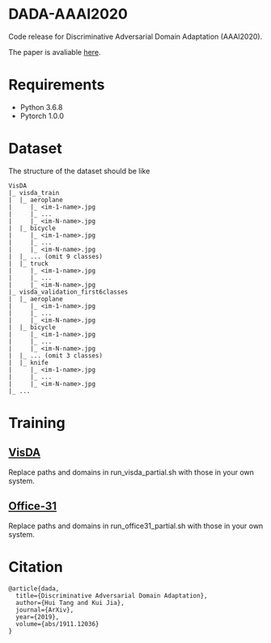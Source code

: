 # DADA-AAAI2020
Code release for Discriminative Adversarial Domain Adaptation (AAAI2020).

The paper is avaliable [here](https://arxiv.org/abs/1911.12036).

# Requirements
- Python 3.6.8
- Pytorch 1.0.0

# Dataset
The structure of the dataset should be like
```
VisDA
|_ visda_train
|  |_ aeroplane
|     |_ <im-1-name>.jpg
|     |_ ...
|     |_ <im-N-name>.jpg
|  |_ bicycle
|     |_ <im-1-name>.jpg
|     |_ ...
|     |_ <im-N-name>.jpg
|  |_ ... (omit 9 classes)
|  |_ truck
|     |_ <im-1-name>.jpg
|     |_ ...
|     |_ <im-N-name>.jpg
|_ visda_validation_first6classes
|  |_ aeroplane
|     |_ <im-1-name>.jpg
|     |_ ...
|     |_ <im-N-name>.jpg
|  |_ bicycle
|     |_ <im-1-name>.jpg
|     |_ ...
|     |_ <im-N-name>.jpg
|  |_ ... (omit 3 classes)
|  |_ knife
|     |_ <im-1-name>.jpg
|     |_ ...
|     |_ <im-N-name>.jpg
|_ ...
```
# Training
## [VisDA](http://ai.bu.edu/visda-2017/)
Replace paths and domains in run_visda_partial.sh with those in your own system.
## [Office-31](https://drive.google.com/file/d/0B4IapRTv9pJ1WGZVd1VDMmhwdlE/view)
Replace paths and domains in run_office31_partial.sh with those in your own system.

# Citation
```
@article{dada,   
  title={Discriminative Adversarial Domain Adaptation},   
  author={Hui Tang and Kui Jia},   
  journal={ArXiv},   
  year={2019},   
  volume={abs/1911.12036}   
}
```
